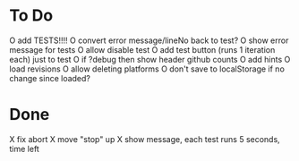 # To Do

O add TESTS!!!!
O convert error message/lineNo back to test?
O show error message for tests
O allow disable test
O add test button (runs 1 iteration each) just to test
O if ?debug then show header github counts
O add hints
O load revisions
O allow deleting platforms
O don't save to localStorage if no change since loaded?

# Done

X fix abort
X move "stop" up
X show message, each test runs 5 seconds, time left
